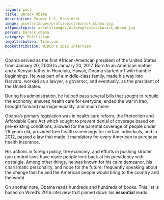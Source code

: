```yaml
---
layout: post
title: Barack Obama
description: Former U.S. President
image: assets/images/profilepics/barack_obama.jpg
allpeoplepics: assets/images/allpeoplepics/barack_obama.jpg
person: barack_obama
category: Politician
imgattribution: Time.com
bookattribution: WIRED's 2016 Interview
---
```


Obama served as the first African-American president of the United States from January 20, 2009 to January 20, 2017. Born to an American mother and a Kenyan father in Honolulu, Hawaii, Obama started off with humble beginnings. He was part of a middle-class family, made his way into Harvard, worked as a lawyer, a governor, and eventually, as the president of the United States. 

During his administration, he helped pass several bills that sought to rebuild the economy, ensured health care for everyone, ended the war in Iraq, brought forward marriage equality, and much more. 

Obama’s primary legislation was in health care reform, the Protection and Affordable Care Act which sought to prevent denial of coverage based on pre-existing conditions, allowed for the parental coverage of people under 26 years old, provided free health screenings for certain individuals, and in 2012, passed a law that made it mandatory for every American to purchase health insurance. 

His actions in foreign policy, the economy, and efforts in pushing stricter gun control laws have made people look back at his presidency with nostalgia. Among other things, he was known for his calm demeanor, his charismatic personality, and hope for the future; frequently speaking about the change that he and the American people would bring to the country and the world. 

On another note, Obama reads hundreds and hundreds of books. This list is based on Wired’s 2016 interview that pinned down his <b>essential</b> reads. 




